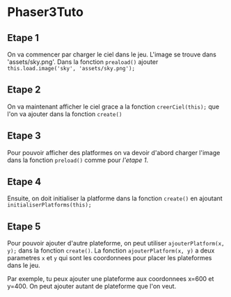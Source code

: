 # Phaser3Tuto

## Etape 1
On va commencer par charger le ciel dans le jeu. L'image se trouve dans 'assets/sky.png'. 
Dans la fonction `preaload()` ajouter `this.load.image('sky', 'assets/sky.png');`

## Etape 2
On va maintenant afficher le ciel grace a la fonction `creerCiel(this);` que l'on va ajouter dans la fonction `create()`

## Etape 3
Pour pouvoir afficher des platformes on va devoir d'abord charger l'image dans la fonction `preload()` comme pour *l'etape 1*.

## Etape 4
Ensuite, on doit initialiser la platforme dans la fonction `create()` en ajoutant `initialiserPlatforms(this);`

## Etape 5
Pour pouvoir ajouter d'autre plateforme, on peut utiliser `ajouterPlatform(x, y);` dans la fonction `create()`. La fonction `ajouterPlatform(x, y)` a deux parametres `x` et `y` qui sont les coordonnees pour placer les plateformes dans le jeu.

Par exemple, tu peux ajouter une plateforme aux coordonnees x=600 et y=400. On peut ajouter autant de plateforme que l'on veut.


